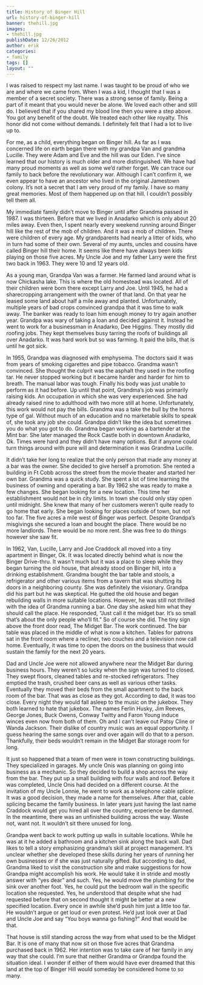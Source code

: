 ```yaml
---
title: History of Binger Hill
url: history-of-binger-hill
banner: thehill.jpg
images:
- thehill.jpg
publishDate: 12/26/2012
author: erik
categories:
- family
tags: []
layout: ""
---
```

I was raised to respect my last name. I was taught to be proud of who we are and where we came from. When I was a kid, I thought that I was a member of a secret society. There was a strong sense of family. Being a part of it meant that you would never be alone. We loved each other and still do. I believed that if you shared my blood line then you were a step above. You got any benefit of the doubt. We treated each other like royalty. This honor did not come without demands. I definitely felt that I had a lot to live up to.

For me, as a child, everything began on Binger hill. As far as I was concerned life on earth began there with my grandpa Van and grandma Lucille. They were Adam and Eve and the hill was our Eden. I’ve since learned that our history is much older and more distinguished. We have had many proud moments as well as some we’d rather forget. We can trace our family to back before the revolutionary war. Although I can’t confirm it, we even appear to have an ancestor who lived in the original Jamestown colony. It’s not a secret that I am very proud of my family. I have so many great memories. Most of them happened up on that hill. I couldn’t possibly tell them all.

My immediate family didn’t move to Binger until after Grandma passed in 1987. I was thirteen. Before that we lived in Anadarko which is only about 20 miles away. Even then, I spent nearly every weekend running around Binger hill like the rest of the mob of children. And it was a mob of children. There were children of every age. My grandparents had nearly a litter of kids, who in turn had some of their own. Several of my aunts, uncles and cousins have called Binger hill their home. It seems like there have always been kids playing on those five acres. My Uncle Joe and my father Larry were the first two back in 1963. They were 10 and 12 years old.

As a young man, Grandpa Van was a farmer. He farmed land around what is now Chickasha lake. This is where the old homestead was located. All of their children were born there except Larry and Joe. Until 1945, he had a sharecropping arrangement with the owner of that land. On that year he leased some land about half a mile away and planted. Unfortunately, multiple years of bad crops convinced grandpa that it was time to walk away. The banker was ready to loan him enough money to try again another year. Grandpa was wary of taking a loan and decided against it. Instead he went to work for a businessman in Anadarko, Dee Higgins. They mostly did roofing jobs. They kept themselves busy tarring the roofs of buildings all over Anadarko. It was hard work but so was farming. It paid the bills, that is until he got sick.

In 1955, Grandpa was diagnosed with emphysema. The doctors said it was from years of smoking cigarettes and pipe tobacco. Grandma wasn’t convinced. She thought the culprit was the asphalt they used in the roofing tar. He never stopped working but it became harder and harder for him to breath. The manual labor was tough. Finally his body was just unable to perform as it had before. Up until that point, Grandma’s job was primarily raising kids. An occupation in which she was very experienced. She had already raised nine to adulthood with two more still at home. Unfortunately, this work would not pay the bills. Grandma was a take the bull by the horns type of gal. Without much of an education and no marketable skills to speak of, she took any job she could. Grandpa didn’t like the idea but sometimes you do what you got to do. Grandma began working as a bartender at the Mint bar. She later managed the Rock Castle both in downtown Anadarko, Ok. Times were hard and they didn’t have many options. But if anyone could turn things around with pure will and determination it was Grandma Lucille.

It didn’t take her long to realize that the only person that made any money at a bar was the owner. She decided to give herself a promotion. She rented a building in Ft Cobb across the street from the movie theater and started her own bar. Grandma was a quick study. She spent a lot of time learning the business of owning and operating a bar. By 1962 she was ready to make a few changes. She began looking for a new location. This time her establishment would not be in city limits. In town she could only stay open until midnight. She knew that many of her customers weren’t quite ready to go home that early. She began looking for places outside of town, but not too far. The five acres a mile west of Binger was perfect. Despite Grandpa’s misgivings she secured a loan and bought the place. There would be no more landlords. There would be no more rent. She was free to do things however she saw fit.

In 1962, Van, Lucille, Larry and Joe Craddock all moved into a tiny apartment in Binger, Ok. It was located directly behind what is now the Binger Drive-thru. It wasn’t much but it was a place to sleep while they began turning the old house, that already stood on Binger hill, into a drinking establishment. Grandma bought the bar table and stools, a refrigerator and other various items from a tavern that was shutting its doors in a neighboring county. She was definitely the visionary. Grandpa did his part but he was skeptical. He gutted the old house and began rebuilding walls in more suitable locations. However, he was still not thrilled with the idea of Grandma running a bar. One day she asked him what they should call the place. He responded, “Just call it the midget bar. It’s so small that’s about the only people who’ll fit.” So of course she did. The tiny sign above the front door read, The Midget Bar. The work continued. The bar table was placed in the middle of what is now a kitchen. Tables for patrons sat in the front room where a recliner, two couches and a television now call home. Eventually, it was time to open the doors on the business that would sustain the family for the next 20 years.

Dad and Uncle Joe were not allowed anywhere near the Midget Bar during business hours. They weren’t so lucky when the sign was turned to closed. They swept floors, cleaned tables and re-stocked refrigerators. They emptied the trash, crushed beer cans as well as various other tasks. Eventually they moved their beds from the small apartment to the back room of the bar. That was as close as they got. According to dad, it was too close. Every night they would fall asleep to the music on the jukebox. They both learned to hate that jukebox. The names Ferlin Husky, Jim Reeves, George Jones, Buck Owens, Conway Twitty and Faron Young induce winces even now from both of them. Oh and I can’t leave out Patsy Cline or Wanda Jackson. Their dislike of country music was an equal opportunity. I guess hearing the same songs over and over again will do that to a person. Thankfully, their beds wouldn’t remain in the Midget Bar storage room for long.

It just so happened that a team of men were in town constructing buildings. They specialized in garages. My uncle Onis was planning on going into business as a mechanic. So they decided to build a shop across the way from the bar. They put up a small building with four walls and roof. Before it was completed, Uncle Onis had decided on a different course. At the invitation of my Uncle Lonnie, he went to work as a telephone cable splicer. It was a good decision, they made a name for themselves. After that, cable splicing became the family business. In later years just having the last name Craddock would get you hired all over the country, experience be damned. In the meantime, there was an unfinished building across the way. Waste not, want not. It wouldn’t sit there unused for long.

Grandpa went back to work putting up walls in suitable locations. While he was at it he added a bathroom and a kitchen sink along the back wall. Dad likes to tell a story emphasizing grandma’s skill at project management. It’s unclear whether she developed these skills during her years of running her own businesses or if she was just naturally gifted. But according to dad, Grandma liked to visit the construction site and make suggestions for how Grandpa might accomplish his work. He would take it in stride and mostly answer with “yes dear” and such. Yes, he would move the plumbing for the sink over another foot. Yes, he could put the bedroom wall in the specific location she requested. Yes, he understood that despite what she had requested before that on second thought it might be better at a new specified location. Every once in awhile she’d push him just a little too far. He wouldn’t argue or get loud or even protest. He’d just look over at Dad and Uncle Joe and say “You boys wanna go fishing?” And that would be that.

That house is still standing across the way from what used to be the Midget Bar. It is one of many that now sit on those five acres that Grandma purchased back in 1962. Her intention was to take care of her family in any way that she could. I’m sure that neither Grandma or Grandpa found the situation ideal. I wonder if either of them would have ever dreamed that this land at the top of Binger Hill would someday be considered home to so many.

